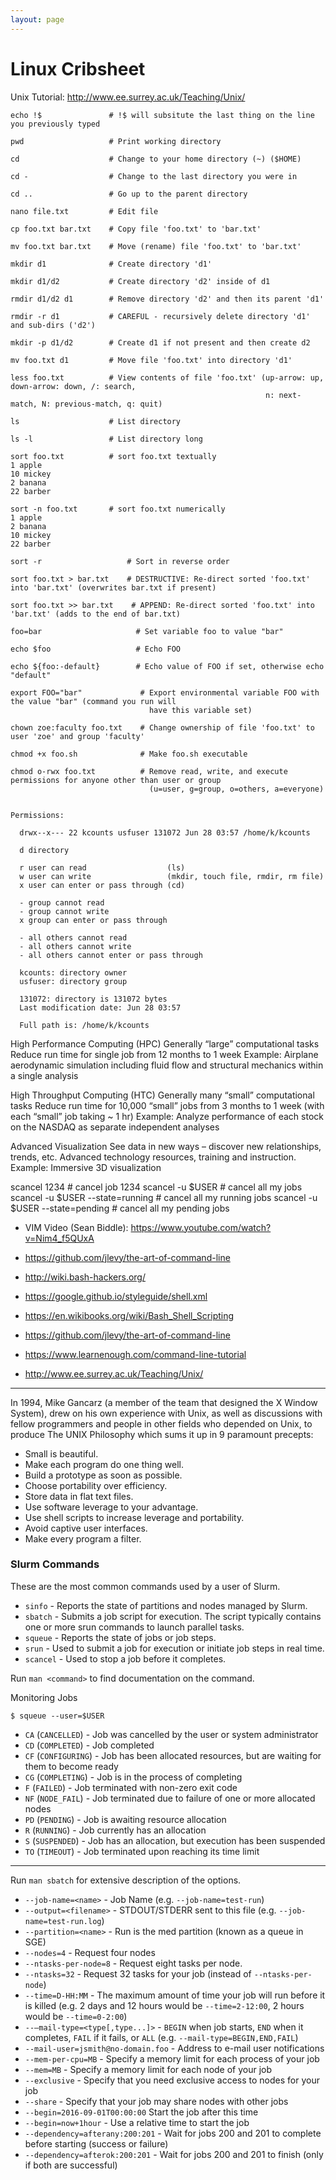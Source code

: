 ```yaml
---
layout: page
---
```


# Linux Cribsheet

Unix Tutorial: http://www.ee.surrey.ac.uk/Teaching/Unix/


```
echo !$               # !$ will subsitute the last thing on the line you previously typed

pwd                   # Print working directory

cd                    # Change to your home directory (~) ($HOME)

cd -                  # Change to the last directory you were in

cd ..                 # Go up to the parent directory

nano file.txt         # Edit file

cp foo.txt bar.txt    # Copy file 'foo.txt' to 'bar.txt'

mv foo.txt bar.txt    # Move (rename) file 'foo.txt' to 'bar.txt'

mkdir d1              # Create directory 'd1'

mkdir d1/d2           # Create directory 'd2' inside of d1

rmdir d1/d2 d1        # Remove directory 'd2' and then its parent 'd1'

rmdir -r d1           # CAREFUL - recursively delete directory 'd1' and sub-dirs ('d2')

mkdir -p d1/d2        # Create d1 if not present and then create d2

mv foo.txt d1         # Move file 'foo.txt' into directory 'd1'

less foo.txt          # View contents of file 'foo.txt' (up-arrow: up, down-arrow: down, /: search,
                                                         n: next-match, N: previous-match, q: quit)

ls                    # List directory

ls -l                 # List directory long

sort foo.txt          # sort foo.txt textually
1 apple
10 mickey
2 banana
22 barber

sort -n foo.txt       # sort foo.txt numerically
1 apple
2 banana
10 mickey
22 barber

sort -r                   # Sort in reverse order

sort foo.txt > bar.txt    # DESTRUCTIVE: Re-direct sorted 'foo.txt' into 'bar.txt' (overwrites bar.txt if present)

sort foo.txt >> bar.txt    # APPEND: Re-direct sorted 'foo.txt' into 'bar.txt' (adds to the end of bar.txt)

foo=bar                     # Set variable foo to value "bar"

echo $foo                   # Echo FOO

echo ${foo:-default}        # Echo value of FOO if set, otherwise echo "default"

export FOO="bar"             # Export environmental variable FOO with the value "bar" (command you run will
                               have this variable set)

chown zoe:faculty foo.txt    # Change ownership of file 'foo.txt' to user 'zoe' and group 'faculty'

chmod +x foo.sh              # Make foo.sh executable

chmod o-rwx foo.txt          # Remove read, write, and execute permissions for anyone other than user or group
                               (u=user, g=group, o=others, a=everyone)


Permissions:

  drwx--x--- 22 kcounts usfuser 131072 Jun 28 03:57 /home/k/kcounts

  d directory

  r user can read                  (ls)
  w user can write                 (mkdir, touch file, rmdir, rm file)
  x user can enter or pass through (cd)

  - group cannot read
  - group cannot write
  x group can enter or pass through

  - all others cannot read
  - all others cannot write
  - all others cannot enter or pass through

  kcounts: directory owner
  usfuser: directory group

  131072: directory is 131072 bytes
  Last modification date: Jun 28 03:57

  Full path is: /home/k/kcounts

```



High Performance Computing (HPC)
Generally “large” computational tasks
Reduce run time for single job from 12 months to 1 week
Example: Airplane aerodynamic simulation including fluid flow and structural mechanics within a single analysis

High Throughput Computing (HTC)
Generally many “small” computational tasks
Reduce run time for 10,000 “small” jobs from 3 months to 1 week (with each “small” job taking ~ 1 hr)
Example: Analyze performance of each stock on the NASDAQ as separate independent analyses

Advanced Visualization
See data in new ways – discover new relationships, trends, etc.
Advanced technology resources, training and instruction.
Example: Immersive 3D visualization

scancel 1234                      # cancel job 1234
scancel -u $USER                  # cancel all my jobs
scancel -u $USER --state=running  # cancel all my running jobs
scancel -u $USER --state=pending  # cancel all my pending jobs

- VIM Video (Sean Biddle): https://www.youtube.com/watch?v=Nim4_f5QUxA

- https://github.com/jlevy/the-art-of-command-line

- http://wiki.bash-hackers.org/

- https://google.github.io/styleguide/shell.xml

- https://en.wikibooks.org/wiki/Bash_Shell_Scripting

- https://github.com/jlevy/the-art-of-command-line

- https://www.learnenough.com/command-line-tutorial

- http://www.ee.surrey.ac.uk/Teaching/Unix/

---

In 1994, Mike Gancarz (a member of the team that designed the X Window System), drew on his own experience with Unix, as well as
discussions with fellow programmers and people in other fields who depended on Unix, to produce The UNIX Philosophy which sums it up
in 9 paramount precepts:

- Small is beautiful.
- Make each program do one thing well.
- Build a prototype as soon as possible.
- Choose portability over efficiency.
- Store data in flat text files.
- Use software leverage to your advantage.
- Use shell scripts to increase leverage and portability.
- Avoid captive user interfaces.
- Make every program a filter.



### Slurm Commands

These are the most common commands used by a user of Slurm.

- `sinfo` - Reports the state of partitions and nodes managed by Slurm.
- `sbatch` - Submits a job script for execution. The script typically contains one or more
             srun commands to launch parallel tasks.
- `squeue` - Reports the state of jobs or job steps.
- `srun` - Used to submit a job for execution or initiate job steps in real time.
- `scancel` - Used to stop a job before it completes.

Run `man <command>` to find documentation on the command.

Monitoring Jobs

    $ squeue --user=$USER

- `CA` (`CANCELLED`)   - Job was cancelled by the user or system administrator
- `CD` (`COMPLETED`)   - Job completed
- `CF` (`CONFIGURING`) - Job has been allocated resources, but are waiting for them to become ready
- `CG` (`COMPLETING`)  - Job is in the process of completing
- `F`  (`FAILED`)      - Job terminated with non-zero exit code
- `NF` (`NODE_FAIL`)   - Job terminated due to failure of one or more allocated nodes
- `PD` (`PENDING`)     - Job is awaiting resource allocation
- `R`  (`RUNNING`)     - Job currently has an allocation
- `S`  (`SUSPENDED`)   - Job has an allocation, but execution has been suspended
- `TO` (`TIMEOUT`)     - Job terminated upon reaching its time limit

---

Run `man sbatch` for extensive description of the options.

- `--job-name=<name>`   - Job Name (e.g. `--job-name=test-run`)
- `--output=<filename>` - STDOUT/STDERR sent to this file (e.g. `--job-name=test-run.log`)
- `--partition=<name>`  - Run is the med partition (known as a queue in SGE)
- `--nodes=4`           - Request four nodes
- `--ntasks-per-node=8` - Request eight tasks per node.
- `--ntasks=32`         - Request 32 tasks for your job (instead of `--ntasks-per-node`)
- `--time=D-HH:MM`      - The maximum amount of time your job will run before it is killed
                          (e.g. 2 days and 12 hours would be `--time=2-12:00`, 2 hours would be
                           `--time=0-2:00`)
- `--–mail-type=<type[,type...]>` - `BEGIN` when job starts, `END` when it completes, `FAIL` if it fails, or `ALL` (e.g.
                                    `--mail-type=BEGIN,END,FAIL`)
- `--mail-user=jsmith@no-domain.foo` - Address to e-mail user notifications
- `--mem-per-cpu=MB` - Specify a memory limit for each process of your job
- `--mem=MB` - Specify a memory limit for each node of your job
- `--exclusive` - Specify that you need exclusive access to nodes for your job
- `--share`  - Specify that your job may share nodes with other jobs
- `--begin=2016-09-01T00:00:00`  Start the job after this time
- `--begin=now+1hour` - Use a relative time to start the job
- `--dependency=afterany:200:201` -  Wait for jobs 200 and 201 to complete before starting (success or failure)
- `--dependency=afterok:200:201` - Wait for jobs 200 and 201 to finish (only if both are successful)

